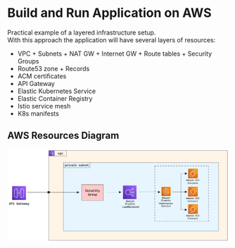 # Build and Run Application on AWS
Practical example of a layered infrastructure setup.  
With this approach the application will have several layers of resources:

* VPC + Subnets + NAT GW + Internet GW + Route tables + Security Groups
* Route53 zone + Records
* ACM certificates
* API Gateway
* Elastic Kubernetes Service
* Elastic Container Registry
* Istio service mesh
* K8s manifests

## AWS Resources Diagram

![eks-demo-application](../diagrams/eks-demo-application.png)
